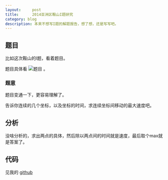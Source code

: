 ```yaml
---
layout:     post
title:      2014亚洲区鞍山I题研究
category: blog
description: 本来不想写I题的解题报告，想了想，还是写写吧。
---
```



## 题目

比如这次鞍山的I题，看着题目。

题目具体看 ![题目](i-problem-1) 。

### 题意

题目变通一下，更容易理解了。

告诉你连续的几个坐标，以及坐标的时间，求连续坐标间移动的最大速度吧。


## 分析

没啥分析的，求出两点的具体，然后除以两点间的时间就是速度，最后取个max就是答案了。


## 代码

见我的 [github][i-ac]


[i-problem-1]: http://tiankonguse.com/lab/cloudLink/baidupan.php?url=/1915453531/1295091981.jpg
[i-ac]: https://github.com/tiankonguse/ACM/tree/master/2014/anshanhttps://github.com/tiankonguse/ACM/blob/master/2014/anshan/b_ac.cpp
